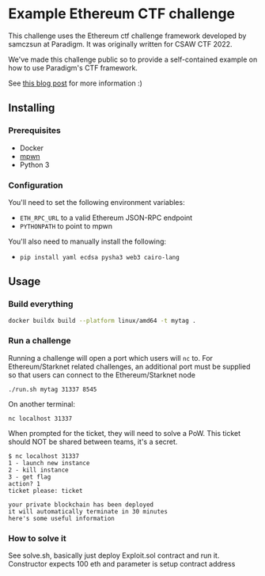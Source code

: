 # Example Ethereum CTF challenge

This challenge uses the Ethereum ctf challenge framework developed by samczsun at Paradigm. It was originally written for CSAW CTF 2022.

We've made this challenge public so to provide a self-contained example on how to use Paradigm's CTF framework.

See [this blog post](https://www.zellic.io/blog/how-to-create-an-ethereum-ctf-challenge) for more information :)

## Installing

### Prerequisites

* Docker
* [mpwn](https://github.com/lunixbochs/mpwn)
* Python 3

### Configuration

You'll need to set the following environment variables:
* `ETH_RPC_URL` to a valid Ethereum JSON-RPC endpoint
* `PYTHONPATH` to point to mpwn

You'll also need to manually install the following:
* `pip install yaml ecdsa pysha3 web3 cairo-lang`

## Usage

### Build everything

```bash
docker buildx build --platform linux/amd64 -t mytag .
```

### Run a challenge

Running a challenge will open a port which users will `nc` to. For Ethereum/Starknet related
challenges, an additional port must be supplied so that users can connect to the Ethereum/Starknet
node

```
./run.sh mytag 31337 8545
```

On another terminal:

```
nc localhost 31337
```

When prompted for the ticket, they will need to solve a PoW. This ticket should NOT be shared between teams, it's a secret.

```
$ nc localhost 31337
1 - launch new instance
2 - kill instance
3 - get flag
action? 1
ticket please: ticket

your private blockchain has been deployed
it will automatically terminate in 30 minutes
here's some useful information
```

### How to solve it

See solve.sh, basically just deploy Exploit.sol contract and run it. Constructor expects 100 eth and parameter is setup contract address
